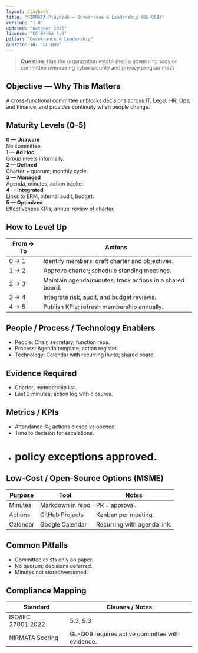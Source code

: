 ```yaml
---
layout: playbook
title: "NIRMATA Playbook — Governance & Leadership (GL-Q09)"
version: "1.0"
updated: "October 2025"
license: "CC BY-SA 4.0"
pillar: "Governance & Leadership"
question_id: "GL-Q09"
---
```


> **Question:** Has the organization established a governing body or committee overseeing cybersecurity and privacy programmes?

## Objective — Why This Matters
A cross-functional committee unblocks decisions across IT, Legal, HR, Ops, and Finance, and provides continuity when people change.

## Maturity Levels (0–5)
<div class="levels-grid">
  <div class="level level-0"><strong>0 — Unaware</strong><br>No committee.</div>
  <div class="level level-1"><strong>1 — Ad Hoc</strong><br>Group meets informally.</div>
  <div class="level level-2"><strong>2 — Defined</strong><br>Charter + quorum; monthly cycle.</div>
  <div class="level level-3"><strong>3 — Managed</strong><br>Agenda, minutes, action tracker.</div>
  <div class="level level-4"><strong>4 — Integrated</strong><br>Links to ERM, internal audit, budget.</div>
  <div class="level level-5"><strong>5 — Optimized</strong><br>Effectiveness KPIs; annual review of charter. </div>
</div>

## How to Level Up
| From → To | Actions |
|---|---|
| 0 → 1 | Identify members; draft charter and objectives. |
| 1 → 2 | Approve charter; schedule standing meetings. |
| 2 → 3 | Maintain agenda/minutes; track actions in a shared board. |
| 3 → 4 | Integrate risk, audit, and budget reviews. |
| 4 → 5 | Publish KPIs; refresh membership annually. |

## People / Process / Technology Enablers
- People: Chair, secretary, function reps.
- Process: Agenda template; action register.
- Technology: Calendar with recurring invite; shared board.

## Evidence Required
- Charter; membership list.
- Last 3 minutes; action log with closures.

## Metrics / KPIs
- Attendance %; actions closed vs opened.
- Time to decision for escalations.
- # policy exceptions approved.

## Low-Cost / Open-Source Options (MSME)
| Purpose | Tool | Notes |
|---|---|---|
| Minutes | Markdown in repo | PR = approval. |
| Actions | GitHub Projects | Kanban per meeting. |
| Calendar | Google Calendar | Recurring with agenda link. |

## Common Pitfalls
- Committee exists only on paper.
- No quorum; decisions deferred.
- Minutes not stored/versioned.

## Compliance Mapping
| Standard | Clauses / Notes |
|---|---|
| ISO/IEC 27001:2022 | 5.3, 9.3 |
| NIRMATA Scoring | GL-Q09 requires active committee with evidence.

